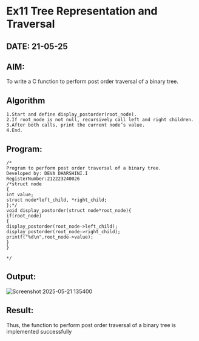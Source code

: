 # Ex11 Tree Representation and Traversal
## DATE: 21-05-25
## AIM:
To write a C function to perform post order traversal of a binary tree.

## Algorithm
```
1.Start and define display_postorder(root_node).
2.If root_node is not null, recursively call left and right children.
3.After both calls, print the current node’s value.
4.End.
```

## Program:
```
/*
Program to perform post order traversal of a binary tree.
Developed by: DEVA DHARSHINI.I
RegisterNumber:212223240026
/*struct node
{
int value;
struct node*left_child, *right_child;
};*/
void display_postorder(struct node*root_node){
if(root_node)
{
display_postorder(root_node->left_child);
display_postorder(root_node->right_child);
printf("%d\n",root_node->value);
}
}
 
*/
```

## Output:

![Screenshot 2025-05-21 135400](https://github.com/user-attachments/assets/7923e207-cbde-4407-8bcf-be9bcfeca84b)


## Result:
Thus, the function to perform post order traversal of a binary tree is implemented successfully
